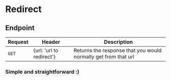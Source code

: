 # Redirect

## Endpoint
 Request | Header | Description
 --------|--------|------------
 `GET` | {url: 'url to redirect'} | Returns the response that you would normally get from that url

### Simple and straightforward :)
